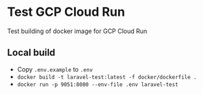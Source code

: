 # Test GCP Cloud Run
Test building of docker image for GCP Cloud Run

## Local build
- Copy `.env.example` to `.env`
- `docker build -t laravel-test:latest -f docker/dockerfile .`
- `docker run -p 9051:8080 --env-file .env laravel-test`